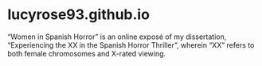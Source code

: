 # lucyrose93.github.io
“Women in Spanish Horror” is an online exposé of my dissertation, “Experiencing the XX in the Spanish Horror Thriller”, wherein “XX” refers to both female chromosomes and X-rated viewing.
